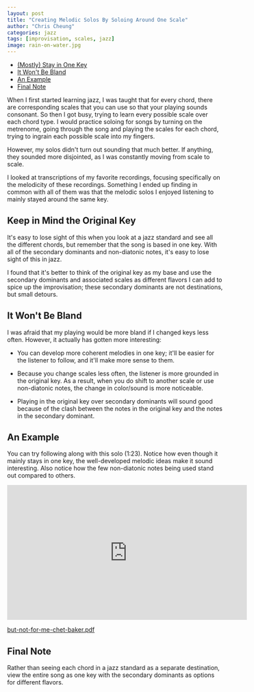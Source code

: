 ```yaml
---
layout: post
title: "Creating Melodic Solos By Soloing Around One Scale"
author: "Chris Cheung"
categories: jazz
tags: [improvisation, scales, jazz]
image: rain-on-water.jpg
---
```


- [(Mostly) Stay in One Key](#mostly-stay-in-one-key)
- [It Won't Be Bland](#it-wont-be-bland)
- [An Example](#an-example)
- [Final Note](#final-note)

When I first started learning jazz, I was taught that for every chord, there are corresponding scales that you can use so that your playing sounds consonant. So then I got busy, trying to learn every possible scale over each chord type. I would practice soloing for songs by turning on the metrenome, going through the song and playing the scales for each chord, trying to ingrain each possible scale into my fingers. 

However, my solos didn't turn out sounding that much better. If anything, they sounded more disjointed, as I was constantly moving from scale to scale. 

I looked at transcriptions of my favorite recordings, focusing specifically on the melodicity of these recordings. Something I ended up finding in common with all of them was that the melodic solos I enjoyed listening to mainly stayed around the same key.

## Keep in Mind the Original Key

It's easy to lose sight of this when you look at a jazz standard and see all the different chords, but remember that the song is based in one key. With all of the secondary dominants and non-diatonic notes, it's easy to lose sight of this in jazz. 

I found that it's better to think of the original key as my base and use the secondary dominants and associated scales as different flavors I can add to spice up the improvisation; these secondary dominants are not destinations, but small detours.

## It Won't Be Bland

I was afraid that my playing would be more bland if I changed keys less often. However, it actually has gotten more interesting: 

- You can develop more coherent melodies in one key; it'll be easier for the listener to follow, and it'll make more sense to them. 

- Because you change scales less often, the listener is more grounded in the original key. As a result, when you do shift to another scale or use non-diatonic notes, the change in color/sound is more noticeable.

- Playing in the original key over secondary dominants will sound good because of the clash between the notes in the original key and the notes in the secondary dominant.

## An Example

You can try following along with this solo (1:23). Notice how even though it mainly stays in one key, the well-developed melodic ideas make it sound interesting. Also notice how the few non-diatonic notes being used stand out compared to others.

<iframe width="560" height="315" src="https://www.youtube.com/embed/R_f_mMJAezM?start=83" frameborder="0" allow="accelerometer; autoplay; clipboard-write; encrypted-media; gyroscope; picture-in-picture" allowfullscreen></iframe>

<a href="{{site.github.url}}/assets/transcriptions/but-not-for-me-chet-baker.pdf" target="_blank">but-not-for-me-chet-baker.pdf</a>

## Final Note

Rather than seeing each chord in a jazz standard as a separate destination, view the entire song as one key with the secondary dominants as options for different flavors.